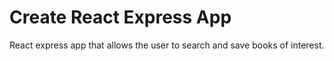 # Create React Express App

React express app that allows the user to search and save books of interest.
